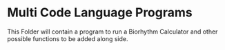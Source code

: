 # Multi Code Language Programs
This Folder will contain a program to run a Biorhythm Calculator and other possible functions to be added along side.
